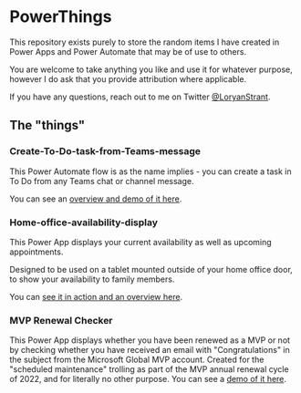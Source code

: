 # PowerThings
This repository exists purely to store the random items I have created in Power Apps and Power Automate that may be of use to others.

You are welcome to take anything you like and use it for whatever purpose, however I do ask that you provide attribution where applicable.

If you have any questions, reach out to me on Twitter [@LoryanStrant](https://twitter.com/LoryanStrant).



## The "things"

### Create-To-Do-task-from-Teams-message

This Power Automate flow is as the name implies - you can create a task in To Do from any Teams chat or channel message.

You can see an [overview and demo of it here](https://www.loryanstrant.com/2021/02/19/a-simple-workflow-to-create-a-to-do-task-from-microsoft-teams-messages/).


### Home-office-availability-display

This Power App displays your current availability as well as upcoming appointments.

Designed to be used on a tablet mounted outside of your home office door, to show your availability to family members.

You can [see it in action and an overview here](https://www.loryanstrant.com/2021/03/27/build-your-own-home-office-room-display-system/).


### MVP Renewal Checker

This Power App displays whether you have been renewed as a MVP or not by checking whether you have received an email with "Congratulations" in the subject from the Microsoft Global MVP account.
Created for the "scheduled maintenance" trolling as part of the MVP annual renewal cycle of 2022, and for literally no other purpose.
You can see a [demo of it here](https://twitter.com/LoryanStrant/status/1543446263626354688).
